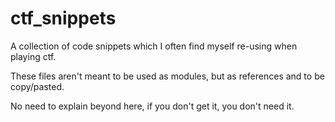 # ctf_snippets

A collection of code snippets which I often find myself re-using when playing ctf.

These files aren't meant to be used as modules, but as references and to be copy/pasted.

No need to explain beyond here, if you don't get it, you don't need it.